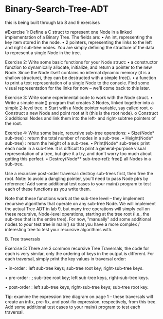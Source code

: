 # Binary-Search-Tree-ADT
this is being built through lab 8 and 9 exercises

#Exercise 1: Define a C struct to represent one Node in a linked implementation of a
Binary Tree.
The fields are:
• An int, representing the key item stored in the node.
• 2 pointers, representing the links to the left and right sub-tree nodes.
You are simply defining the structure of the data to represent a single Node in the
tree.


Exercise 2: Write some basic functions for your Node struct:
• a constructor function to dynamically allocate, initialize, and return a pointer to
the new Node. Since the Node itself contains no internal dynamic memory (it
is a shallow structure), they can be destructed with a simple free().
• a function to print a text representation of a single Node to the console.
Find some visual representation for the links for now – we'll come back to this
later.


Exercise 3: Write some experimental code to work with the Node struct.
• Write a simple main() program that creates 3 Nodes, linked together into a
simple 2-level tree.
    o Start with a Node pointer variable, say called root.
o Construct a new Node and point root at it (this is the root node).
o Construct 2 additional Nodes and link them into the left- and right-subtree
pointers of the root.



Exercise 4: Write some basic, recursive sub-tree operations:
• Size(Node* sub-tree) : return the total number of nodes in a sub-tree.
• Height(Node* sub-tree) : return the height of a sub-tree.
• Print(Node* sub-tree): print each node in a sub-tree.
It is difficult to print a general-purpose visual representation of a tree, but give
it a try, and don't worry too much about getting this perfect.
• Destroy(Node** sub-tree-ref): free() all Nodes in a sub-tree.

Use a recursive post-order traversal: destroy sub-trees first, then free the root.
Note: to avoid a dangling pointer, you'll need to pass Node ptrs by reference!
Add some additional test cases to your main() program to test each of these functions
as you write them.

Note that these functions work at the sub-tree level – they implement recursive
algorithms that operate on any sub-tree Node.
We will implement the actual Tree ADT in lab 9, but many tree operations will simply
call on these recursive, Node-level operations, starting at the tree root (i.e., the sub-tree
that is the entire tree). For now, "manually" add some additional nodes to your test tree
in main() so that you have a more complex / interesting tree to test your recursive
algorithms with.

B. Tree traversals


Exercise 5: There are 3 common recursive Tree Traversals, the code for each is very
similar, only the ordering of keys in the output is different. For each
traversal, simply print the key values in traversal order:

• in-order : left sub-tree keys; sub-tree root key; right-sub-tree keys.

• pre-order : ; sub-tree root key; left sub-tree keys, right-sub-tree keys.

• post-order : left sub-tree keys, right-sub-tree keys; sub-tree root key.

Tip: examine the expression tree diagram on page 1 – these traversals will create an infix,
pre-fix, and post-fix expression, respectively, from this tree.
Add some additional test cases to your main() program to test each traversal.
